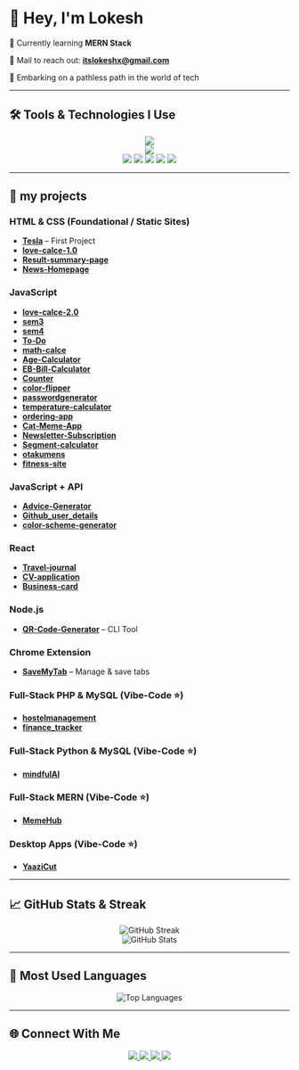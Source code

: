 # 👋 Hey, I'm Lokesh

🌱 Currently learning **MERN Stack**

📩 Mail to reach out: **[itslokeshx@gmail.com](mailto:itslokeshx@gmail.com)**

🌌 Embarking on a pathless path in the world of tech

---

## 🛠️ Tools & Technologies I Use

<p align="center">
  <!-- Core Languages & Frameworks -->
  <img src="https://skillicons.dev/icons?i=html,css,javascript,react,typescript,nodejs,express,bootstrap,mysql,mongodb,git,github,python,json" />
  <br/>
  <!-- Tools & Platforms -->
  <img src="https://skillicons.dev/icons?i=vscode,replit,vercel" />
  <br/>
  <!-- Extra (badges where skillicons not available) -->
  <img src="https://img.shields.io/badge/Cloudinary-3448C5?style=for-the-badge&logo=cloudinary&logoColor=white" />
  <img src="https://img.shields.io/badge/Render-46E3B7?style=for-the-badge&logo=render&logoColor=white" />
  <img src="https://img.shields.io/badge/GitHub%20Copilot-000?style=for-the-badge&logo=githubcopilot&logoColor=white" />
  <img src="https://img.shields.io/badge/Cursor%20AI-5A45FF?style=for-the-badge&logoColor=white" />
  <img src="https://img.shields.io/badge/REST%20API-02569B?style=for-the-badge&logo=rest&logoColor=white" />
</p>

---

## 📂 my projects 



### HTML & CSS (Foundational / Static Sites)

* [**Tesla**](https://github.com/itslokeshx/Tesla) – First Project 
* [**love-calce-1.0**](https://github.com/itslokeshx/love-calce-1.0) 
* [**Result-summary-page**](https://github.com/itslokeshx/Result-summary-page) 
* [**News-Homepage**](https://github.com/itslokeshx/News-Homepage) 


### JavaScript

* [**love-calce-2.0**](https://github.com/itslokeshx/love-calce-2.0)
* [**sem3**](https://github.com/itslokeshx/sem3) 
* [**sem4**](https://github.com/itslokeshx/sem4) 
* [**To-Do**](https://github.com/itslokeshx/To-Do) 
* [**math-calce**](https://github.com/itslokeshx/math-calce) 
* [**Age-Calculator**](https://github.com/itslokeshx/Age-Calculator) 
* [**EB-Bill-Calculator**](https://github.com/itslokeshx/EB-Bill-Calculator) 
* [**Counter**](https://github.com/itslokeshx/counter) 
* [**color-flipper**](https://github.com/itslokeshx/color-flipper) 
* [**passwordgenerator**](https://github.com/itslokeshx/passwordgenerator) 
* [**temperature-calculator**](https://github.com/itslokeshx/temperature-calculator) 
* [**ordering-app**](https://github.com/itslokeshx/ordering-app) 
* [**Cat-Meme-App**](https://github.com/itslokeshx/Cat-Meme-App) 
* [**Newsletter-Subscription**](https://github.com/itslokeshx/Newsletter-Subscription) 
* [**Segment-calculator**](https://github.com/itslokeshx/Segment-calculator)
* [**otakumens**](https://github.com/itslokeshx/otakumens) 
* [**fitness-site**](https://github.com/itslokeshx/fitness-site) 

### JavaScript + API

* [**Advice-Generator**](https://github.com/itslokeshx/Advice-Generator) 
* [**Github\_user\_details**](https://github.com/itslokeshx/Github_user_details) 
* [**color-scheme-generator**](https://github.com/itslokeshx/color-scheme-generator)




### React

* [**Travel-journal**](https://github.com/itslokeshx/Travel-journal) 
* [**CV-application**](https://github.com/itslokeshx/CV-application) 
* [**Business-card**](https://github.com/itslokeshx/Business-card) 

### Node.js

* [**QR-Code-Generator**](https://github.com/itslokeshx/QR-Code-Generator) – CLI Tool

### Chrome Extension

* [**SaveMyTab**](https://github.com/itslokeshx/SaveMyTab) – Manage & save tabs 

### Full-Stack PHP & MySQL (Vibe-Code ⭐)

* [**hostelmanagement**](https://github.com/itslokeshx/hostelmanagement) 
* [**finance\_tracker**](https://github.com/itslokeshx/finance_tracker)

### Full-Stack Python & MySQL (Vibe-Code ⭐)

* [**mindfulAI**](https://github.com/itslokeshx/mindfulAI) 

### Full-Stack MERN (Vibe-Code ⭐)

* [**MemeHub**](https://github.com/itslokeshx/MemeHub) 

### Desktop Apps (Vibe-Code ⭐)

* [**YaaziCut**](https://github.com/itslokeshx/YaaziCut) 


---

## 📈 GitHub Stats & Streak

<p align="center">
  <img src="https://github-readme-streak-stats.herokuapp.com/?user=itslokeshx&theme=tokyonight" alt="GitHub Streak" />
  <br/>
  <img src="https://github-readme-stats.vercel.app/api?username=itslokeshx&show_icons=true&theme=tokyonight&count_private=true" alt="GitHub Stats" />
</p>

---

## 📌 Most Used Languages

<p align="center">
  <img src="https://github-readme-stats.vercel.app/api/top-langs/?username=itslokeshx&layout=compact&theme=tokyonight&hide_border=true" alt="Top Languages" />
</p>

---

## 🌐 Connect With Me

<p align="center">
  <a href="https://www.linkedin.com/in/itslokeshx/">
    <img src="https://img.shields.io/badge/LinkedIn-0A66C2?style=for-the-badge&logo=linkedin&logoColor=white" />
  </a>
  <a href="https://www.instagram.com/itslokeshx">
    <img src="https://img.shields.io/badge/Instagram-E4405F?style=for-the-badge&logo=instagram&logoColor=white" />
  </a>
  <a href="https://x.com/itslokeshx">
    <img src="https://img.shields.io/badge/X-000000?style=for-the-badge&logo=x&logoColor=white" />
  </a>
  <a href="mailto:itslokeshx@gmail.com">
    <img src="https://img.shields.io/badge/Email-D14836?style=for-the-badge&logo=gmail&logoColor=white" />
  </a>
</p>
